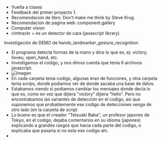 - Vuelta a clases
- Feedback del primer proyecto 1.
- Recomendacion de libro: Don't make me think by Steve Krug
- Recomendacion de pagina web: component.gallery
- Computer vision
- clmtrackr = es un detector de cara (javascript library)

Investigación de DEMO de hands_landmarker_gesture_recognition

- El programa detecta formas de la mano y dice lo que es, ej: victory, iloveu, open_hand, etc.
- Investigamos el codigo, y nos dimos cuenta que tenia 6 archivos javascript.
- ![imagen](https://github.com/GrimmUChile/audiv027-2024-1/assets/163590997/63f8ad9c-600b-4bf7-ba07-cda595856701)
- En cada carpeta tenia codigo, algunas eran de funciones, y otra carpeta tenia scrips, donde podiamos ver de donde sacaba una base de datos.
- Estabamos viendo si podiamos cambiar los mensajes donde decia lo que es, como en vez que dijiera "victory" dijiera "hello". Pero no encontrabamos las variantes de detección en el codigo, asi que suponemos que probablemente ese codigo de detecciones venga de otro lado (en la carpeta de scrip)
- Lo bueno es que el creador "Tetsuaki Baba", un profesor japones de Tokyo, en el codigo, dejaba comentarios en su idioma (japones) explicando a grandes rasgos que hacia cada parte del codigo, o explicaba que pasaria si no esta ese codigo ahi.
- 
